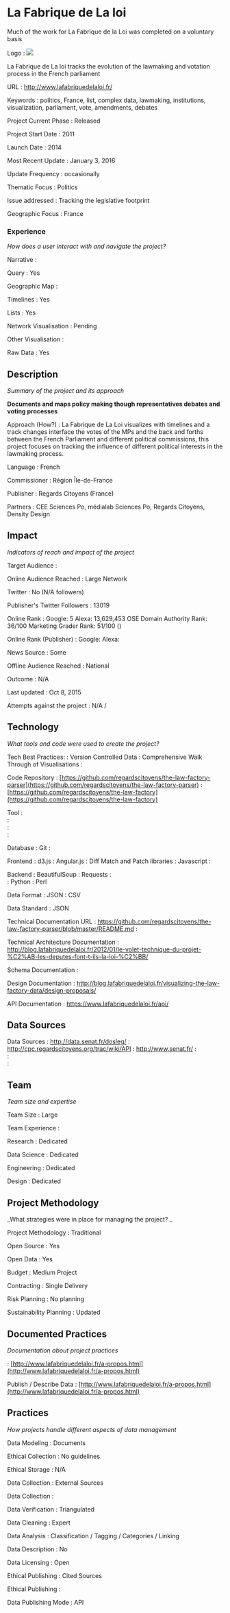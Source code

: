 # La Fabrique de La loi

<div class="alert alert-success" role="alert">Much of the work for La Fabrique de la Loi was completed on a voluntary basis</div>

Logo
:   ![](http://www.lafabriquedelaloi.fr/img/the-law-factory-logo.svg)

La Fabrique de La loi tracks the evolution of the lawmaking and votation process in the French parliament



URL
:   http://www.lafabriquedelaloi.fr/


Keywords
:   politics, France, list, complex data, lawmaking, institutions, visualization, parliament, vote, amendments, debates



Project Current Phase
:   Released

    

Project Start Date
:   2011



Launch Date
:   2014



Most Recent Update
:   January 3, 2016



Update Frequency
:   occasionally



Thematic Focus
:   Politics



Issue addressed
:   Tracking the legislative footprint



Geographic Focus
:   France


### Experience

_How does a user interact with and navigate the project?_

Narrative
:    

Query
:   Yes 

Geographic Map
:     

Timelines
:   Yes 

Lists
:   Yes 

Network Visualisation
:   Pending

Other Visualisation
:   

Raw Data 
:   Yes

## Description

_Summary of the project and its approach_

__Documents and maps policy making though representatives debates and voting processes__


Approach (How?)
:   La Fabrique de La Loi visualizes with timelines and a track changes interface the votes of the MPs and the back and forths between the French Parliament and different political commissions, this project focuses on tracking the influence of different political interests in the lawmaking process.



Language
:   French



Commissioner
:   Région Île-de-France



Publisher
:   Regards Citoyens (France)



Partners
:   CEE Sciences Po, médialab Sciences Po, Regards Citoyens, Density Design


## Impact

_Indicators of reach and impact of the project_


Target Audience
:   



Online Audience Reached
:   Large Network



Twitter
:   No (N/A followers)



Publisher's Twitter Followers
:   13019



Online Rank
:    Google:   5   Alexa:   13,629,453  OSE Domain Authority Rank:   36/100 Marketing Grader Rank:   51/100 ()


Online Rank (Publisher)
:    Google:     Alexa:   



News Source
:   Some



Offline Audience Reached
:   National



Outcome
:   N/A



Last updated
:   Oct 8, 2015


Attempts against the project
:   N/A  / 


## Technology

_What tools and code were used to create the project?_

Tech Best Practices:
:    Version Controlled Data
:    Comprehensive Walk Through of Visualisations 
:    

Code Repository
:   [https://github.com/regardscitoyens/the-law-factory-parser](https://github.com/regardscitoyens/the-law-factory-parser)
:   [https://github.com/regardscitoyens/the-law-factory](https://github.com/regardscitoyens/the-law-factory)

Tool
:   
:   
:   
:   

Database
:   Git
:   

Frontend
:   d3.js
:   Angular.js
:   Diff Match and Patch libraries
:   Javascript
:   

Backend
:   BeautifulSoup
:   Requests
:   
:   Python
:   Perl

Data Format
:   JSON
:   CSV

Data Standard
:   JSON

Technical Documentation URL
:   https://github.com/regardscitoyens/the-law-factory-parser/blob/master/README.md
:   

Technical Architecture Documentation
:   http://blog.lafabriquedelaloi.fr/2012/01/le-volet-technique-du-projet-%C2%AB-les-deputes-font-t-ils-la-loi-%C2%BB/

Schema Documentation
:   

Design Documentation
:   http://blog.lafabriquedelaloi.fr/visualizing-the-law-factory-data/design-proposals/

API Documentation
:   https://www.lafabriquedelaloi.fr/api/


## Data Sources

Data Sources
:   http://data.senat.fr/dosleg/
:   http://cpc.regardscitoyens.org/trac/wiki/API
:   http://www.senat.fr/
:   
:   
:   

## Team

_Team size and expertise_

Team Size
:   Large



Team Experience
:    

Research
:   Dedicated 

Data Science
:   Dedicated 

Engineering
:    Dedicated

Design
:   Dedicated


## Project Methodology

_What strategies were in place for managing the project? _

Project Methodology
:   Traditional



Open Source
:   Yes



Open Data
:   Yes



Budget
:   Medium Project


Contracting
:   Single Delivery



Risk Planning
:   No planning



Sustainability Planning
:   Updated


## Documented Practices

_Documentation about project practices_

 
 :   [http://www.lafabriquedelaloi.fr/a-propos.html](http://www.lafabriquedelaloi.fr/a-propos.html)  

Publish  / Describe Data 
 :   [http://www.lafabriquedelaloi.fr/a-propos.html](http://www.lafabriquedelaloi.fr/a-propos.html) 

 



## Practices

_How projects handle different aspects of data management_


Data Modeling
:   Documents



Ethical Collection
:   No guidelines



Ethical Storage
:   N/A



Data Collection
:   External Sources



Data Collection
:   



Data Verification
:   Triangulated



Data Cleaning
:   Expert



Data Analysis
:   Classification / Tagging / Categories / Linking



Data Description
:   No



Data Licensing
:   Open



Ethical Publishing
:   Cited Sources



Ethical Publishing
:   



Data Publishing Mode
:   API
